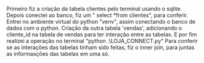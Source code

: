 Primeiro fiz a criação da tabela clientes pelo terminal usando o sqlite.
Depois conectei ao banco, fiz um " select *from clientes", para conferir.
Entrei no ambiente virtual do python "venv", assim conectando o banco de dados com o python.
Criação da outra tabela 'vendas', adicionando o cliente_id na tabela de vendas para ter interação entre as tabelas.
E por fim realizei a operação no terminal "python .\LOJA_CONNECT.py"
Para conferir se as interações das tabelas tinham sido feitas, fiz o inner join, para juntas as informasções das tabelas em uma só.
